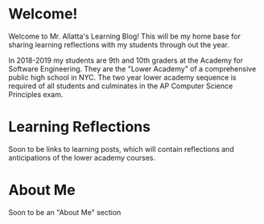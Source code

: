 # Welcome!

Welcome to Mr. Allatta's Learning Blog! This will be my home base for sharing learning reflections with my students through out the year. 

In 2018-2019 my students are 9th and 10th graders at the Academy for Software Engineering. They are the "Lower Academy" of a comprehensive public high school in NYC. The two year lower academy sequence is required of all students and culminates in the AP Computer Science Principles exam.

# Learning Reflections

Soon to be links to learning posts, which will contain reflections and anticipations of the lower academy courses.

# About Me

Soon to be an "About Me" section

